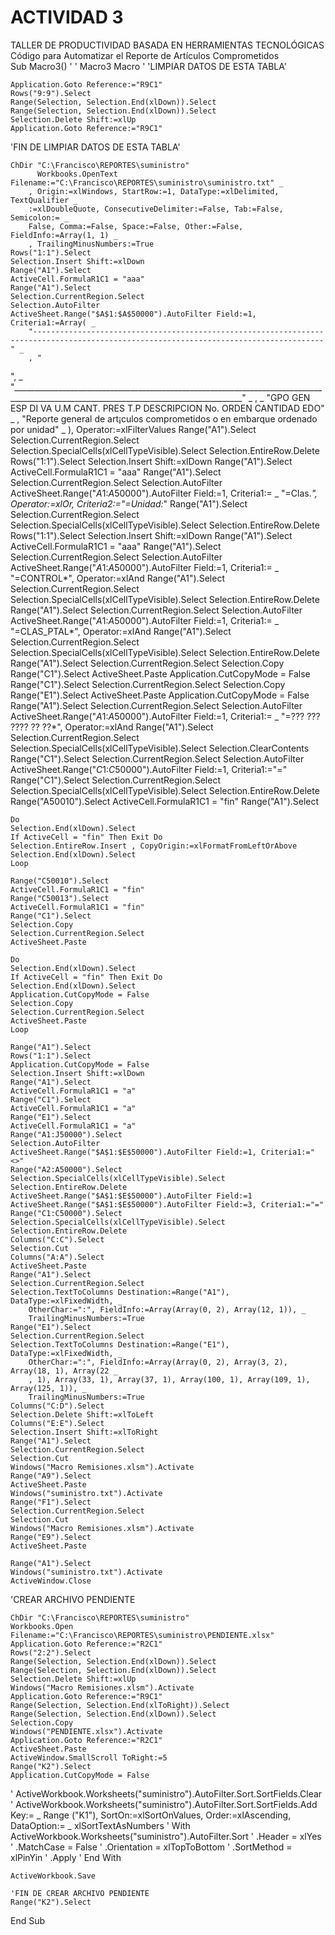 # ACTIVIDAD 3
TALLER DE PRODUCTIVIDAD BASADA EN HERRAMIENTAS TECNOLÓGICAS
Código para Automatizar el Reporte de Artículos Comprometidos  
Sub Macro3()
'
' Macro3 Macro
'
'LIMPIAR DATOS DE ESTA TABLA'

    Application.Goto Reference:="R9C1"
    Rows("9:9").Select
    Range(Selection, Selection.End(xlDown)).Select
    Range(Selection, Selection.End(xlDown)).Select
    Selection.Delete Shift:=xlUp
    Application.Goto Reference:="R9C1"
    
'FIN DE LIMPIAR DATOS DE ESTA TABLA'

    ChDir "C:\Francisco\REPORTES\suministro"
          Workbooks.OpenText Filename:="C:\Francisco\REPORTES\suministro\suministro.txt" _
        , Origin:=xlWindows, StartRow:=1, DataType:=xlDelimited, TextQualifier _
        :=xlDoubleQuote, ConsecutiveDelimiter:=False, Tab:=False, Semicolon:= _
        False, Comma:=False, Space:=False, Other:=False, FieldInfo:=Array(1, 1) _
        , TrailingMinusNumbers:=True
    Rows("1:1").Select
    Selection.Insert Shift:=xlDown
    Range("A1").Select
    ActiveCell.FormulaR1C1 = "aaa"
    Range("A1").Select
    Selection.CurrentRegion.Select
    Selection.AutoFilter
    ActiveSheet.Range("$A$1:$A$50000").AutoFilter Field:=1, Criteria1:=Array( _
        "---------------------------------------------------------------------------------------------------------------------------------------" _
        , "
", _
        "_______________________________________________________________________________________________________________________________________" _
        , _
        "GPO GEN ESP  DI VA U.M CANT. PRES T.P DESCRIPCION                                                   No. ORDEN        CANTIDAD EDO" _
        , "Reporte general de art¡culos comprometidos o en embarque ordenado por unidad" _
        ), Operator:=xlFilterValues
    Range("A1").Select
    Selection.CurrentRegion.Select
    Selection.SpecialCells(xlCellTypeVisible).Select
    Selection.EntireRow.Delete
    Rows("1:1").Select
    Selection.Insert Shift:=xlDown
    Range("A1").Select
    ActiveCell.FormulaR1C1 = "aaa"
    Range("A1").Select
    Selection.CurrentRegion.Select
    Selection.AutoFilter
    ActiveSheet.Range("$A$1:$A$50000").AutoFilter Field:=1, Criteria1:= _
        "=Clas.*", Operator:=xlOr, Criteria2:="=Unidad:*"
    Range("A1").Select
    Selection.CurrentRegion.Select
    Selection.SpecialCells(xlCellTypeVisible).Select
    Selection.EntireRow.Delete
    Rows("1:1").Select
    Selection.Insert Shift:=xlDown
    Range("A1").Select
    ActiveCell.FormulaR1C1 = "aaa"
    Range("A1").Select
    Selection.CurrentRegion.Select
    Selection.AutoFilter
    ActiveSheet.Range("$A$1:$A$50000").AutoFilter Field:=1, Criteria1:= _
        "=CONTROL*", Operator:=xlAnd
    Range("A1").Select
    Selection.CurrentRegion.Select
    Selection.SpecialCells(xlCellTypeVisible).Select
    Selection.EntireRow.Delete
    Range("A1").Select
    Selection.CurrentRegion.Select
    Selection.AutoFilter
    ActiveSheet.Range("$A$1:$A$50000").AutoFilter Field:=1, Criteria1:= _
        "=CLAS_PTAL*", Operator:=xlAnd
    Range("A1").Select
    Selection.CurrentRegion.Select
    Selection.SpecialCells(xlCellTypeVisible).Select
    Selection.EntireRow.Delete
    Range("A1").Select
    Selection.CurrentRegion.Select
    Selection.Copy
    Range("C1").Select
    ActiveSheet.Paste
    Application.CutCopyMode = False
    Range("C1").Select
    Selection.CurrentRegion.Select
    Selection.Copy
    Range("E1").Select
    ActiveSheet.Paste
    Application.CutCopyMode = False
    Range("A1").Select
    Selection.CurrentRegion.Select
    Selection.AutoFilter
    ActiveSheet.Range("$A$1:$A$50000").AutoFilter Field:=1, Criteria1:= _
        "=??? ??? ???? ?? ??*", Operator:=xlAnd
    Range("A1").Select
    Selection.CurrentRegion.Select
    Selection.SpecialCells(xlCellTypeVisible).Select
    Selection.ClearContents
    Range("C1").Select
    Selection.CurrentRegion.Select
    Selection.AutoFilter
    ActiveSheet.Range("$C$1:$C$50000").AutoFilter Field:=1, Criteria1:="="
    Range("C1").Select
    Selection.CurrentRegion.Select
    Selection.SpecialCells(xlCellTypeVisible).Select
    Selection.EntireRow.Delete
    Range("A50010").Select
    ActiveCell.FormulaR1C1 = "fin"
    Range("A1").Select
    
    Do
    Selection.End(xlDown).Select
    If ActiveCell = "fin" Then Exit Do
    Selection.EntireRow.Insert , CopyOrigin:=xlFormatFromLeftOrAbove
    Selection.End(xlDown).Select
    Loop
   
    Range("C50010").Select
    ActiveCell.FormulaR1C1 = "fin"
    Range("C50013").Select
    ActiveCell.FormulaR1C1 = "fin"
    Range("C1").Select
    Selection.Copy
    Selection.CurrentRegion.Select
    ActiveSheet.Paste
    
    Do
    Selection.End(xlDown).Select
    If ActiveCell = "fin" Then Exit Do
    Selection.End(xlDown).Select
    Application.CutCopyMode = False
    Selection.Copy
    Selection.CurrentRegion.Select
    ActiveSheet.Paste
    Loop

    Range("A1").Select
    Rows("1:1").Select
    Application.CutCopyMode = False
    Selection.Insert Shift:=xlDown
    Range("A1").Select
    ActiveCell.FormulaR1C1 = "a"
    Range("C1").Select
    ActiveCell.FormulaR1C1 = "a"
    Range("E1").Select
    ActiveCell.FormulaR1C1 = "a"
    Range("A1:J50000").Select
    Selection.AutoFilter
    ActiveSheet.Range("$A$1:$E$50000").AutoFilter Field:=1, Criteria1:="<>"
    Range("A2:A50000").Select
    Selection.SpecialCells(xlCellTypeVisible).Select
    Selection.EntireRow.Delete
    ActiveSheet.Range("$A$1:$E$50000").AutoFilter Field:=1
    ActiveSheet.Range("$A$1:$E$50000").AutoFilter Field:=3, Criteria1:="="
    Range("C1:C50000").Select
    Selection.SpecialCells(xlCellTypeVisible).Select
    Selection.EntireRow.Delete
    Columns("C:C").Select
    Selection.Cut
    Columns("A:A").Select
    ActiveSheet.Paste
    Range("A1").Select
    Selection.CurrentRegion.Select
    Selection.TextToColumns Destination:=Range("A1"), DataType:=xlFixedWidth, _
        OtherChar:=":", FieldInfo:=Array(Array(0, 2), Array(12, 1)), _
        TrailingMinusNumbers:=True
    Range("E1").Select
    Selection.CurrentRegion.Select
    Selection.TextToColumns Destination:=Range("E1"), DataType:=xlFixedWidth, _
        OtherChar:=":", FieldInfo:=Array(Array(0, 2), Array(3, 2), Array(18, 1), Array(22 _
        , 1), Array(33, 1), Array(37, 1), Array(100, 1), Array(109, 1), Array(125, 1)), _
        TrailingMinusNumbers:=True
    Columns("C:D").Select
    Selection.Delete Shift:=xlToLeft
    Columns("E:E").Select
    Selection.Insert Shift:=xlToRight
    Range("A1").Select
    Selection.CurrentRegion.Select
    Selection.Cut
    Windows("Macro Remisiones.xlsm").Activate
    Range("A9").Select
    ActiveSheet.Paste
    Windows("suministro.txt").Activate
    Range("F1").Select
    Selection.CurrentRegion.Select
    Selection.Cut
    Windows("Macro Remisiones.xlsm").Activate
    Range("E9").Select
    ActiveSheet.Paste
    
    Range("A1").Select
    Windows("suministro.txt").Activate
    ActiveWindow.Close
    
'CREAR ARCHIVO PENDIENTE

    ChDir "C:\Francisco\REPORTES\suministro"
    Workbooks.Open Filename:="C:\Francisco\REPORTES\suministro\PENDIENTE.xlsx"
    Application.Goto Reference:="R2C1"
    Rows("2:2").Select
    Range(Selection, Selection.End(xlDown)).Select
    Range(Selection, Selection.End(xlDown)).Select
    Selection.Delete Shift:=xlUp
    Windows("Macro Remisiones.xlsm").Activate
    Application.Goto Reference:="R9C1"
    Range(Selection, Selection.End(xlToRight)).Select
    Range(Selection, Selection.End(xlDown)).Select
    Selection.Copy
    Windows("PENDIENTE.xlsx").Activate
    Application.Goto Reference:="R2C1"
    ActiveSheet.Paste
    ActiveWindow.SmallScroll ToRight:=5
    Range("K2").Select
    Application.CutCopyMode = False
    
'    ActiveWorkbook.Worksheets("suministro").AutoFilter.Sort.SortFields.Clear
'    ActiveWorkbook.Worksheets("suministro").AutoFilter.Sort.SortFields.Add Key:= _
        Range ("K1"), SortOn:=xlSortOnValues, Order:=xlAscending, DataOption:= _
        xlSortTextAsNumbers
'   With ActiveWorkbook.Worksheets("suministro").AutoFilter.Sort
'       .Header = xlYes
'       .MatchCase = False
'       .Orientation = xlTopToBottom
'       .SortMethod = xlPinYin
'       .Apply
'  End With
    
    ActiveWorkbook.Save
    
    'FIN DE CREAR ARCHIVO PENDIENTE
    Range("K2").Select

End Sub
